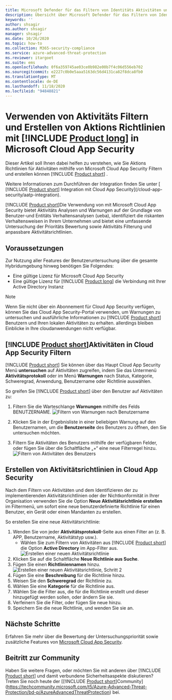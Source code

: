```yaml
---
title: Microsoft Defender für das Filtern von Identitäts Aktivitäten und Richtlinien in Microsoft Cloud App Security
description: Übersicht über Microsoft Defender für das Filtern von Identitäts Aktivitäten und Richtlinien mit Microsoft Cloud App Security.
keywords: ''
author: shsagir
ms.author: shsagir
manager: shsagir
ms.date: 10/26/2020
ms.topic: how-to
ms.collection: M365-security-compliance
ms.service: azure-advanced-threat-protection
ms.reviewer: itargoet
ms.suite: ems
ms.openlocfilehash: 0f6a359745ae03ce0b982e00b7f4c06d556eb702
ms.sourcegitcommit: e2227c0b0e5aaa5163dc56d4131ca82f8dca8fb0
ms.translationtype: MT
ms.contentlocale: de-DE
ms.lasthandoff: 11/18/2020
ms.locfileid: "94848821"
---
```

# <a name="use-activity-filters-and-create-action-policies-with-product-long-in-microsoft-cloud-app-security"></a>Verwenden von Aktivitäts Filtern und Erstellen von Aktions Richtlinien mit [!INCLUDE [Product long](includes/product-long.md)] in Microsoft Cloud App Security

Dieser Artikel soll Ihnen dabei helfen zu verstehen, wie Sie Aktions Richtlinien für Aktivitäten mithilfe von Microsoft Cloud App Security Filtern und erstellen können [!INCLUDE [Product short](includes/product-short.md)] .

Weitere Informationen zum Durchführen der Integration finden Sie unter [ [!INCLUDE [Product short](includes/product-short.md)] Integration mit Cloud App Security](/cloud-app-security/aatp-integration).

[!INCLUDE [Product short](includes/product-short.md)]Die Verwendung von mit Microsoft Cloud App Security bietet Aktivitäts Analysen und Warnungen auf der Grundlage von Benutzer-und Entitäts Verhaltensanalysen (ueba), identifiziert die riskanten Verhaltensweisen in Ihrem Unternehmen und bietet eine umfassende Untersuchung der Prioritäts Bewertung sowie Aktivitäts Filterung und anpassbare Aktivitätsrichtlinien.

## <a name="prerequisites"></a>Voraussetzungen

Zur Nutzung aller Features der Benutzeruntersuchung über die gesamte Hybridumgebung hinweg benötigen Sie Folgendes:

- Eine gültige Lizenz für Microsoft Cloud App Security
- Eine gültige Lizenz für [!INCLUDE [Product long](includes/product-long.md)] die Verbindung mit Ihrer Active Directory Instanz

>[!NOTE]
>Wenn Sie nicht über ein Abonnement für Cloud App Security verfügen, können Sie das Cloud App Security-Portal verwenden, um Warnungen zu untersuchen und ausführliche Informationen zu [!INCLUDE [Product short](includes/product-short.md)] Benutzern und Ihren lokalen Aktivitäten zu erhalten. allerdings bleiben Einblicke in Ihre cloudanwendungen nicht verfügbar.

## <a name="filter-product-short-activities-in-cloud-app-security"></a>[!INCLUDE [Product short](includes/product-short.md)]Aktivitäten in Cloud App Security Filtern

[!INCLUDE [Product short](includes/product-short.md)] Sie können über das Haupt Cloud App Security Menü **untersuchen** auf Aktivitäten zugreifen, indem Sie das Untermenü **Aktivitätsprotokoll** oder im Menü **Warnungen** nach Status, Kategorie, Schweregrad, Anwendung, Benutzername oder Richtlinie auswählen.

So greifen Sie [!INCLUDE [Product short](includes/product-short.md)] über den Benutzer auf Aktivitäten zu:

1. Filtern Sie die Warteschlange **Warnungen** mithilfe des Felds BENUTZERNAME.
    ![Filtern von Warnungen nach Benutzername](media/mcas-alerts-queue.png)
1. Klicken Sie in der Ergebnisliste in einer beliebigen Warnung auf den Benutzernamen, um die **Benutzerseite** des Benutzers zu öffnen, den Sie untersuchen möchten.

1. Filtern Sie Aktivitäten des Benutzers mithilfe der verfügbaren Felder, oder fügen Sie über die Schaltfläche „+“ eine neue Filterregel hinzu.
    ![Filtern von Aktivitäten des Benutzers](media/mcas-activity-filter.png)

## <a name="create-activity-policies-in-cloud-app-security"></a>Erstellen von Aktivitätsrichtlinien in Cloud App Security

Nach dem Filtern von Aktivitäten und dem Identifizieren der zu implementierenden Aktivitätsrichtlinien oder der Nichtkonformität in Ihrer Organisation verwenden Sie die Option **Neue Aktivitätsrichtlinie erstellen** im Filtermenü, um sofort eine neue benutzerdefinierte Richtlinie für einen Benutzer, ein Gerät oder einen Mandanten zu erstellen.

So erstellen Sie eine neue Aktivitätsrichtlinie:

1. Wenden Sie von jeder **Aktivitätsprotokoll**-Seite aus einen Filter an (z. B. APP, Benutzername, Aktivitätstyp usw.).
    - Wählen Sie zum Filtern von Aktivitäten aus [!INCLUDE [Product short](includes/product-short.md)] die Option **Active Directory** im App-Filter aus.
    ![Erstellen einer neuen Aktivitätsrichtlinie](media/mcas-create-new-policy.png)
1. Klicken Sie auf die Schaltfläche **Neue Richtlinie aus Suche**.
1. Fügen Sie einen **Richtliniennamen** hinzu.
    ![Erstellen einer neuen Aktivitätsrichtlinie, Schritt 2](media/mcas-create-policy.png)
1. Fügen Sie eine **Beschreibung** für die Richtlinie hinzu.
1. Weisen Sie den **Schweregrad** der Richtlinie zu.
1. Wählen Sie eine **Kategorie** für die Richtlinie aus.
1. Wählen Sie die Filter aus, die für die Richtlinie erstellt und dieser hinzugefügt werden sollen, oder ändern Sie sie.
1. Verfeinern Sie die Filter, oder fügen Sie neue hinzu.
1. Speichern Sie die neue Richtlinie, und wenden Sie sie an.

## <a name="next-steps"></a>Nächste Schritte

Erfahren Sie mehr über die Bewertung der Untersuchungspriorität sowie zusätzliche Features von [Microsoft Cloud App Security](/cloud-app-security/).

## <a name="join-the-community"></a>Beitritt zur Community

Haben Sie weitere Fragen, oder möchten Sie mit anderen über [!INCLUDE [Product short](includes/product-short.md)] und damit verbundene Sicherheitsaspekte diskutieren? Treten Sie noch heute der [[!INCLUDE [Product short](includes/product-short.md)]Community](https://techcommunity.microsoft.com/t5/Azure-Advanced-Threat-Protection/bd-p/AzureAdvancedThreatProtection) bei.